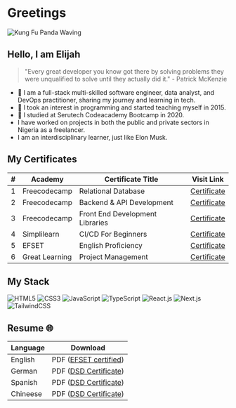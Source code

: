 # Greetings

![Kung Fu Panda Waving](https://gifdb.com/images/high/kung-fu-panda-po-waving-ub3ic92611g1yvxk.webp)

## Hello, I am Elijah

> "Every great developer you know got there by solving problems they were unqualified to solve until they actually did it." - Patrick McKenzie

- 🔭 I am a full-stack multi-skilled software engineer, data analyst, and DevOps practitioner, sharing my journey and learning in tech.
- 🌱 I took an interest in programming and started teaching myself in 2015.
- 🌱 I studied at Serutech Codeacademy Bootcamp in 2020.
- I have worked on projects in both the public and private sectors in Nigeria as a freelancer.
- I am an interdisciplinary learner, just like Elon Musk.

## My Certificates

| # | Academy       | Certificate Title                                | Visit Link |
|---|---------------|--------------------------------------------------|------------|
| 1 | Freecodecamp  | Relational Database                             | [Certificate](https://www.freecodecamp.org/certification/elijah-ekpen-mensah/relational-database-v8) |
| 2 | Freecodecamp  | Backend & API Development                       | [Certificate](https://www.freecodecamp.org/certification/elijah-ekpen-mensah/back-end-development-and-apis) |
| 3 | Freecodecamp  | Front End Development Libraries                 | [Certificate](https://www.freecodecamp.org/certification/elijah-ekpen-mensah/front-end-development-libraries) |
| 4 | Simplilearn   | CI/CD For Beginners                             | [Certificate](https://www.simplilearn.com/skillup-certificate-landing?token=eyJjb3Vyc2VfaWQiOiIxODA1IiwiY2VydGlmaWNhdGVfdXJsIjoiaHR0cHM6XC9cL2NlcnRpZmljYXRlcy5zaW1wbGljZG4ubmV0XC9zaGFyZVwvdGh1bWJfNDg4MzE2MF8xNzA4MTg0NzA3LnBuZyIsInVzZXJuYW1lIjoiRUxJSkFIIEVLUEVOIE1FTlNBSCJ9&utm_source=shared-certificate&utm_medium=lms&utm_campaign=shared-certificate-promotion&referrer=https%3A%2F%2Flms.simplilearn.com%2Fcourses%2F4303%2FCI%252FCD-for-Beginners%2Fcertificate%2Fdownload-skillup&%24web_only=true&_branch_match_id=1288039701108830095&_branch_referrer=H4sIAAAAAAAAA8soKSkottLXL87MLcjJ1EssKNDLyczL1k%2FVN%2FMP8s2L8nJM90gCAO2LnislAAAA) |
| 5 | EFSET         | English Proficiency                             | [Certificate](https://www.efset.org/) |
| 6| Great Learning  | Project Management | [Certificate](https://verify.mygreatlearning.com/verify/GXGGGKNW)

## My Stack

![HTML5](https://img.shields.io/badge/-HTML5-%23E44D27?style=flat-square&logo=html5&logoColor=ffffff)
![CSS3](https://img.shields.io/badge/-CSS3-%231572B6?style=flat-square&logo=css3)
![JavaScript](https://img.shields.io/badge/-JavaScript-%23F7DF1C?style=flat-square&logo=javascript&logoColor=000000&labelColor=%23F7DF1C&color=%23FFCE5A)
![TypeScript](https://img.shields.io/badge/-TypeScript-007ACC?style=flat-square&logo=typescript&logoColor=white)
![React.js](https://img.shields.io/badge/-React.js-%23282C34?style=flat-square&logo=react)
![Next.js](https://img.shields.io/badge/-Next.js-%23000000?style=flat-square&logo=nextdotjs)
![TailwindCSS](https://img.shields.io/badge/-TailwindCSS-%231a202c?style=flat-square&logo=tailwind-css) 
  
## Resume 🌐

| Language  | Download                                                     |
| --------- | ---------------------------------------------------------------- |
| English   | PDF ([EFSET certified](https://www.efset.org/cert/5P5Pp1))       |
| German    | PDF ([DSD Certificate](https://www.goethe.de/en/spr/kup/prf/prf/gb1.html)) |
| Spanish   | PDF ([DSD Certificate](https://www.goethe.de/en/spr/kup/prf/prf/gb1.html)) |
| Chineese  | PDF ([DSD Certificate](https://www.goethe.de/en/spr/kup/prf/prf/gb1.html)) |
